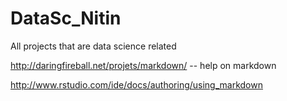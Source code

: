 DataSc_Nitin
============

All projects that are data science related

http://daringfireball.net/projets/markdown/ -- help on markdown

http://www.rstudio.com/ide/docs/authoring/using_markdown
